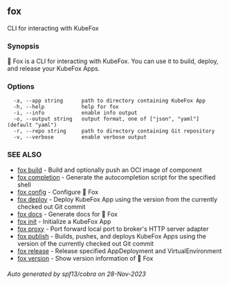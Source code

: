 ## fox

CLI for interacting with KubeFox

### Synopsis


🦊 Fox is a CLI for interacting with KubeFox. You can use it to build, deploy, 
and release your KubeFox Apps.


### Options

```
  -a, --app string      path to directory containing KubeFox App
  -h, --help            help for fox
  -i, --info            enable info output
  -o, --output string   output format, one of ["json", "yaml"] (default "yaml")
  -r, --repo string     path to directory containing Git repository
  -v, --verbose         enable verbose output
```

### SEE ALSO

* [fox build](fox_build.md)	 - Build and optionally push an OCI image of component
* [fox completion](fox_completion.md)	 - Generate the autocompletion script for the specified shell
* [fox config](fox_config.md)	 - Configure 🦊 Fox
* [fox deploy](fox_deploy.md)	 - Deploy KubeFox App using the version from the currently checked out Git commit
* [fox docs](fox_docs.md)	 - Generate docs for 🦊 Fox
* [fox init](fox_init.md)	 - Initialize a KubeFox App
* [fox proxy](fox_proxy.md)	 - Port forward local port to broker's HTTP server adapter
* [fox publish](fox_publish.md)	 - Builds, pushes, and deploys KubeFox Apps using the version of the currently checked out Git commit
* [fox release](fox_release.md)	 - Release specified AppDeployment and VirtualEnvironment
* [fox version](fox_version.md)	 - Show version information of 🦊 Fox

###### Auto generated by spf13/cobra on 28-Nov-2023
